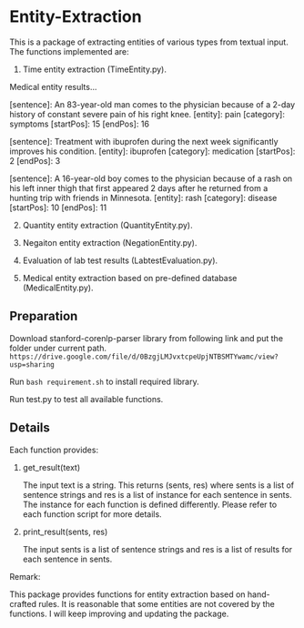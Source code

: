 # Entity-Extraction

This is a package of extracting entities of various types from textual input. The functions implemented are: 

1. Time entity extraction (TimeEntity.py).

Medical entity results...

[sentence]:  An 83-year-old man comes to the physician because of a 2-day history of constant severe pain of his right knee.
[entity]:  pain [category]:  symptoms [startPos]:  15 [endPos]:  16
  
[sentence]:  Treatment with ibuprofen during the next week significantly improves his condition.
[entity]:  ibuprofen [category]:  medication [startPos]:  2 [endPos]:  3
 
[sentence]:  A 16-year-old boy comes to the physician because of a rash on his left inner thigh that first appeared 2 days after he returned from a hunting trip with friends in Minnesota.
[entity]:  rash [category]:  disease [startPos]:  10 [endPos]:  11

2. Quantity entity extraction (QuantityEntity.py).

3. Negaiton entity extraction (NegationEntity.py).

4. Evaluation of lab test results (LabtestEvaluation.py).

5. Medical entity extraction based on pre-defined database (MedicalEntity.py).


## Preparation 

Download stanford-corenlp-parser library from following link and put the folder under current path.
``https://drive.google.com/file/d/0BzgjLMJvxtcpeUpjNTBSMTYwamc/view?usp=sharing``

Run ``bash requirement.sh`` to install required library.

Run test.py to test all available functions.


## Details

Each function provides:

1. get_result(text)

    The input text is a string. This returns (sents, res) where sents is a list of sentence strings and res is a list of instance for each sentence in sents. The instance for each function is defined differently. Please refer to each function script for more details.

2. print_result(sents, res)

    The input sents is a list of sentence strings and res is a list of results for each sentence in sents.


Remark:

This package provides functions for entity extraction based on hand-crafted rules. It is reasonable that some entities are not covered by the functions. I will keep improving and updating the package.
